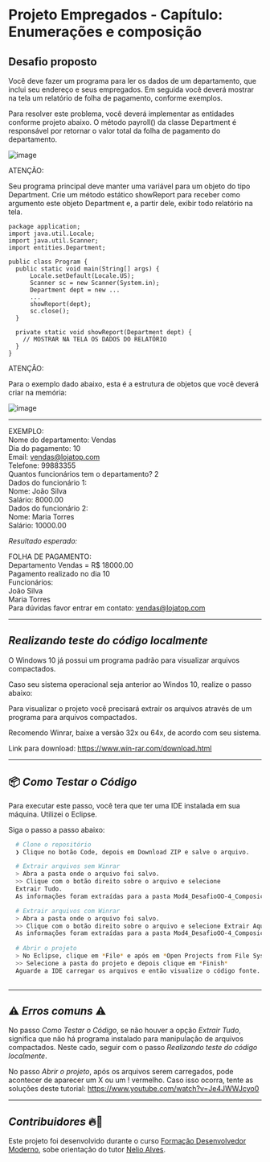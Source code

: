 # Projeto Empregados - Capítulo: Enumerações e composição
## Desafio proposto
Você deve fazer um programa para ler os dados de um departamento, que inclui seu endereço e seus empregados. Em seguida você deverá mostrar na tela um relatório de
folha de pagamento, conforme exemplos.

Para resolver este problema, você deverá implementar as entidades conforme projeto abaixo. O método payroll() da classe Department é responsável por retornar o
valor total da folha de pagamento do departamento.

![image](https://user-images.githubusercontent.com/88738577/210092813-d4689eab-7751-46d7-b371-249d07ef9833.png)

ATENÇÃO:

Seu programa principal deve manter uma variável para um objeto do tipo Department. Crie um método estático showReport para receber como argumento este objeto 
Department e, a partir dele, exibir todo relatório na tela.

    package application;
    import java.util.Locale;
    import java.util.Scanner;
    import entities.Department;
    
    public class Program {
      public static void main(String[] args) {
          Locale.setDefault(Locale.US);
          Scanner sc = new Scanner(System.in);
          Department dept = new ...
          ...
          showReport(dept);
          sc.close();
      }

      private static void showReport(Department dept) {
        // MOSTRAR NA TELA OS DADOS DO RELATÓRIO
      }
    }

ATENÇÃO:

Para o exemplo dado abaixo, esta é a estrutura de objetos que você deverá criar na memória:

![image](https://user-images.githubusercontent.com/88738577/210093499-bc044336-4c04-4ee5-9ba7-08eb23b5e5a6.png)

---
EXEMPLO: <br>
Nome do departamento: Vendas <br>
Dia do pagamento: 10 <br>
Email: vendas@lojatop.com <br>
Telefone: 99883355 <br>
Quantos funcionários tem o departamento? 2 <br>
Dados do funcionário 1: <br>
Nome: João Silva <br>
Salário: 8000.00 <br>
Dados do funcionário 2: <br>
Nome: Maria Torres <br>
Salário: 10000.00 <br>

*Resultado esperado:* 

FOLHA DE PAGAMENTO: <br>
Departamento Vendas = R$ 18000.00 <br>
Pagamento realizado no dia 10 <br>
Funcionários: <br>
João Silva <br>
Maria Torres <br>
Para dúvidas favor entrar em contato: vendas@lojatop.com <br>

---
## *Realizando teste do código localmente* 
O Windows 10 já possui um programa padrão para visualizar arquivos compactados.

Caso seu sistema operacional seja anterior ao Windos 10, realize o passo abaixo:

Para visualizar o projeto você precisará extrair os arquivos através de um programa para arquivos compactados.

Recomendo Winrar, baixe a versão 32x ou 64x, de acordo com seu sistema.

Link para download:
https://www.win-rar.com/download.html

---
## 📦️ *Como Testar o Código*
Para executar este passo, você tera que ter uma IDE instalada em sua máquina. Utilizei o Eclipse.


Siga o passo a passo abaixo:
```bash
  # Clone o repositório
  ❯ Clique no botão Code, depois em Download ZIP e salve o arquivo.

  # Extrair arquivos sem Winrar
  > Abra a pasta onde o arquivo foi salvo.
  >> Clique com o botão direito sobre o arquivo e selecione
  Extrair Tudo.
  As informações foram extraídas para a pasta Mod4_DesafioOO-4_Composicoes-main.

  # Extrair arquivos com Winrar
  > Abra a pasta onde o arquivo foi salvo.
  >> Clique com o botão direito sobre o arquivo e selecione Extrair Aqui (Extract Here).
  As informações foram extraídas para a pasta Mod4_DesafioOO-4_Composicoes-main.
  
  # Abrir o projeto
  > No Eclipse, clique em *File* e após em *Open Projects from File System...*
  >> Selecione a pasta do projeto e depois clique em *Finish*
  Aguarde a IDE carregar os arquivos e então visualize o código fonte.
  
```

---
## ⚠️ *Erros comuns* ⚠️

No passo *Como Testar o Código*, se não houver a opção *Extrair Tudo*, significa que não há programa instalado para manipulação de arquivos compactados.
Neste cado, seguir com o passo *Realizando teste do código localmente*.

No passo *Abrir o projeto*, após os arquivos serem carregados, pode acontecer de aparecer um X ou um ! vermelho. Caso isso ocorra, tente as soluções deste
tutorial: https://www.youtube.com/watch?v=Je4JWWJcyo0

---
## *Contribuidores* 🔥👊
Este projeto foi desenvolvido durante o curso [Formação Desenvolvedor Moderno](https://devsuperior.com.br/formacao-desenvolvedor-moderno),
sobe orientação do tutor [Nelio Alves](https://www.linkedin.com/in/nelio-alves/?originalSubdomain=br).



